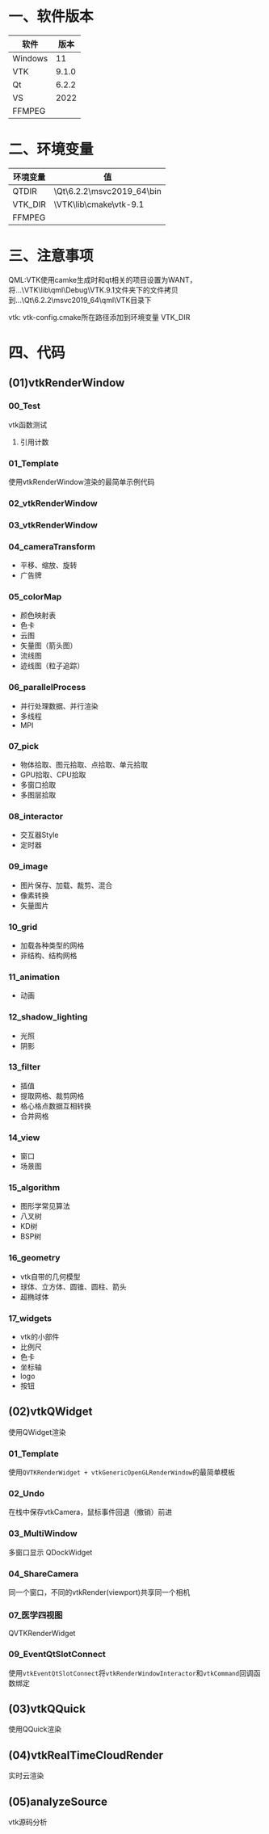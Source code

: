 # 一、软件版本
|软件|版本|
|--|--|
|Windows|11|
|VTK|9.1.0|
|Qt|6.2.2|
|VS|2022|
|FFMPEG||

# 二、环境变量
|环境变量|值|
|--|--|
|QTDIR|\Qt\6.2.2\msvc2019_64\bin|
|VTK_DIR|\VTK\lib\cmake\vtk-9.1|
|FFMPEG||

# 三、注意事项
QML:VTK使用camke生成时和qt相关的项目设置为WANT，将...\VTK\lib\qml\Debug\VTK.9.1文件夹下的文件拷贝到...\Qt\6.2.2\msvc2019_64\qml\VTK目录下

vtk: vtk-config.cmake所在路径添加到环境变量 VTK_DIR

# 四、代码
## (01)vtkRenderWindow
### 00_Test
vtk函数测试
01. 引用计数
### 01_Template
使用vtkRenderWindow渲染的最简单示例代码
### 02_vtkRenderWindow

### 03_vtkRenderWindow

### 04_cameraTransform
- 平移、缩放、旋转
- 广告牌
### 05_colorMap
- 颜色映射表
- 色卡
- 云图
- 矢量图（箭头图）
- 流线图
- 迹线图（粒子追踪）
### 06_parallelProcess
- 并行处理数据、并行渲染
- 多线程
- MPI
### 07_pick
- 物体拾取、图元拾取、点拾取、单元拾取
- GPU拾取、CPU拾取
- 多窗口拾取
- 多图层拾取
### 08_interactor
- 交互器Style
- 定时器
### 09_image
- 图片保存、加载、裁剪、混合
- 像素转换
- 矢量图片
### 10_grid
- 加载各种类型的网格
- 非结构、结构网格
### 11_animation
- 动画
### 12_shadow_lighting
- 光照
- 阴影
### 13_filter
- 插值
- 提取网格、裁剪网格
- 格心格点数据互相转换
- 合并网格
### 14_view
- 窗口
- 场景图
### 15_algorithm
- 图形学常见算法
- 八叉树
- KD树
- BSP树
### 16_geometry
- vtk自带的几何模型
- 球体、立方体、圆锥、圆柱、箭头
- 超椭球体
### 17_widgets
- vtk的小部件
- 比例尺
- 色卡
- 坐标轴
- logo
- 按钮

## (02)vtkQWidget
使用QWidget渲染
### 01_Template
使用`QVTKRenderWidget + vtkGenericOpenGLRenderWindow`的最简单模板
### 02_Undo
在栈中保存vtkCamera，鼠标事件回退（撤销）前进
### 03_MultiWindow
多窗口显示 QDockWidget
### 04_ShareCamera
同一个窗口，不同的vtkRender(viewport)共享同一个相机
### 07_医学四视图
QVTKRenderWidget
### 09_EventQtSlotConnect
使用`vtkEventQtSlotConnect`将`vtkRenderWindowInteractor`和`vtkCommand`回调函数绑定
## (03)vtkQQuick
使用QQuick渲染
## (04)vtkRealTimeCloudRender
实时云渲染
## (05)analyzeSource
vtk源码分析
